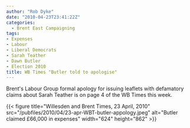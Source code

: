 ```yaml
---
author: "Rob Dyke"
date: "2010-04-23T23:41:22Z"
categories:
  - Brent East Campaigning
tags:
- Expenses
- Labour
- Liberal Democrats
- Sarah Teather
- Dawn Butler
- Election 2010
title: WB Times "Butler told to apologise"
---
```

Brent's Labour Group formal apology for issuing leaflets with defamatory claims about Sarah Teather is on page 4 of the WB Times this week.

{{< figure title="Willesden and Brent Times, 23 April, 2010" src="/pubfiles/2010/04/23-apr-WBT-butler-appology.jpeg" alt="Butler claimed £66,000 in expenses" width="624" height="862" >}}

</div>
